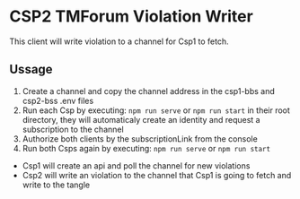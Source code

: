 # CSP2 TMForum Violation Writer
This client will write violation to a channel for Csp1 to fetch.

## Ussage
1. Create a channel and copy the channel address in the csp1-bbs and csp2-bss .env files
2. Run each Csp by executing: ```npm run serve``` or ```npm run start``` in their root directory, they will automaticaly create an identity and request a subscription to the channel
3. Authorize both clients by the subscriptionLink from the console
4. Run both Csps again by executing: ```npm run serve``` or ```npm run start```
* Csp1 will create an api and poll the channel for new violations
* Csp2 will write an violation to the channel that Csp1 is going to fetch and write to the tangle